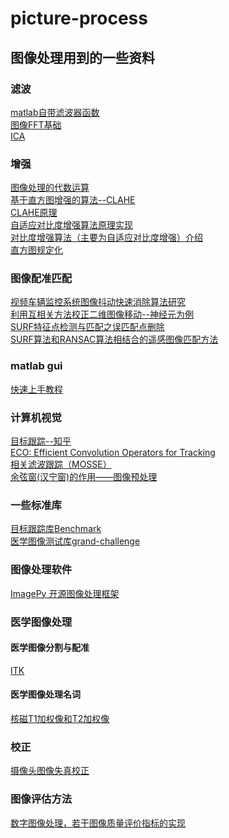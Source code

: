 # picture-process
## 图像处理用到的一些资料 
### 滤波  
[matlab自带滤波器函数](http://www.ilovematlab.cn/forum.php?mod=viewthread&tid=215671)    
[图像FFT基础](https://wenku.baidu.com/view/ee3e6e5984254b35eefd34bd.html)  
[ICA](https://wenku.baidu.com/view/40caa3544b73f242326c5f36.html)
### 增强  
[图像处理的代数运算](https://jingyan.baidu.com/article/d621e8da46aa5d2865913f0a.html)  
[基于直方图增强的算法--CLAHE](http://blog.csdn.net/baimafujinji/article/details/50660189)  
[CLAHE原理](http://www.cnblogs.com/Imageshop/archive/2013/04/07/3006334.html)  
[自适应对比度增强算法原理实现](http://blog.csdn.net/piaoxuezhong/article/details/78385517?locationNum=8&fps=1)  
[对比度增强算法（主要为自适应对比度增强）介绍](https://www.cnblogs.com/Leo_wl/p/3324760.html)  
[直方图规定化](https://baike.baidu.com/pic/%E7%9B%B4%E6%96%B9%E5%9B%BE%E8%A7%84%E5%AE%9A%E5%8C%96/8420564/0/f9dcd100baa1cd112b0b24aeb012c8fcc2ce2dfa?fr=lemma&ct=single#aid=0&pic=f9dcd100baa1cd112b0b24aeb012c8fcc2ce2dfa)  
### 图像配准匹配  
[视频车辆监控系统图像抖动快速消除算法研究](https://wenku.baidu.com/view/5003d1fb0c22590102029d39.html)  
[利用互相关方法校正二维图像移动--神经元为例](http://blog.csdn.net/gaohanggaolegao/article/details/70118433)  
[SURF特征点检测与匹配之误匹配点删除](http://blog.csdn.net/rongrongyaofeiqi/article/details/54426915)  
[SURF算法和RANSAC算法相结合的遥感图像匹配方法](https://wenku.baidu.com/view/ca60b45048d7c1c708a1453f.html)
### matlab gui  
[快速上手教程](https://jingyan.baidu.com/article/e3c78d644706e63c4c85f5d1.html)   
### 计算机视觉  
[目标跟踪--知乎](https://www.zhihu.com/question/26493945)  
[ECO: Efficient Convolution Operators for Tracking](http://blog.csdn.net/zixiximm/article/details/54378397)  
[相关滤波跟踪（MOSSE）](http://blog.csdn.net/autocyz/article/details/48136473)  
[余弦窗(汉宁窗)的作用——图像预处理](http://blog.csdn.net/denghecsdn/article/details/78085468)  
### 一些标准库
[目标跟踪库Benchmark](http://cvlab.hanyang.ac.kr/tracker_benchmark/datasets.html)  
[医学图像测试库grand-challenge](https://grand-challenge.org/All_Challenges)  
### 图像处理软件
[ImagePy 开源图像处理框架](https://zhuanlan.zhihu.com/imagepy)
### 医学图像处理
#### 医学图像分割与配准
[ITK](https://itk.org/ITK/resources/software.html)  
#### 医学图像处理名词
[核磁T1加权像和T2加权像](http://www.sohu.com/a/136203200_387506)  
### 校正  
[摄像头图像失真校正](https://blog.csdn.net/tjiyu/article/details/52516581)  
### 图像评估方法  
[数字图像处理，若干图像质量评价指标的实现](https://blog.csdn.net/ebowtang/article/details/43643037)
